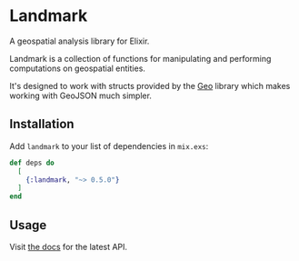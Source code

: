 # Landmark

A geospatial analysis library for Elixir.

Landmark is a collection of functions for manipulating and performing computations on geospatial entities.

It's designed to work with structs provided by the [Geo][geo] library which makes working with GeoJSON much simpler.

## Installation

Add `landmark` to your list of dependencies in `mix.exs`:

```elixir
def deps do
  [
    {:landmark, "~> 0.5.0"}
  ]
end
```

## Usage

Visit [the docs][docs] for the latest API.

[geo]: https://github.com/felt/geo
[docs]: https://hexdocs.pm/landmark/api-reference.html
